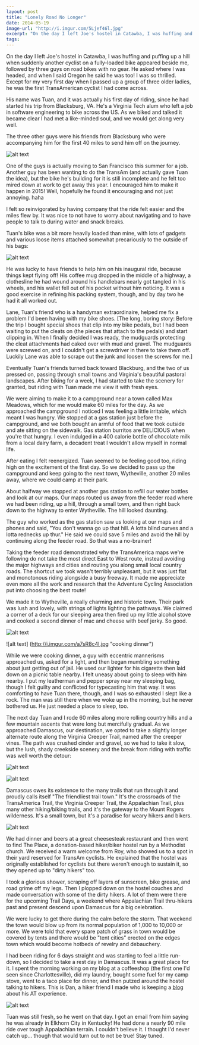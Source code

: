 ```yaml
---
layout: post
title: "Lonely Road No Longer"
date: 2014-05-19
image-url: "http://i.imgur.com/5Ljef46l.jpg"
excerpt: "On the day I left Joe's hostel in Catawba, I was huffing and puffing up a hill when suddenly another cyclist on a fully-loaded bike appeared beside me, followed by three guys on road bikes with no gear. He asked where I was headed, and when I said Oregon he said he was too! I was so thrilled. Except for my very first day when I passed up a group of three older ladies, he was the first TransAmerican cyclist I had come across."
tags:
---
```


On the day I left Joe's hostel in Catawba, I was huffing and puffing up a hill when suddenly another cyclist on a fully-loaded bike appeared beside me, followed by three guys on road bikes with no gear. He asked where I was headed, and when I said Oregon he said he was too! I was so thrilled. Except for my very first day when I passed up a group of three older ladies, he was the first TransAmerican cyclist I had come across.

His name was Tuan, and it was actually his first day of riding, since he had started his trip from Blacksburg, VA. He's a Virginia Tech alum who left a job in software engineering to bike across the US. As we biked and talked it became clear I had met a like-minded soul, and we would get along very well.

The three other guys were his friends from Blacksburg who were accompanying him for the first 40 miles to send him off on the journey. 

![alt text](http://i.imgur.com/KfKNPyvl.jpg "Tuan and his send-off crew")

One of the guys is actually moving to San Francisco this summer for a job. Another guy has been wanting to do the TransAm (and actually gave Tuan the idea), but the bike he's building for it is still incomplete and he felt too mired down at work to get away this year. I encouraged him to make it happen in 2015! Well, hopefully he found it encouraging and not just annoying. haha

I felt so reinvigorated by having company that the ride felt easier and the miles flew by. It was nice to not have to worry about navigating and to have people to talk to during water and snack breaks.

Tuan's bike was a bit more heavily loaded than mine, with lots of gadgets and various loose items attached somewhat precariously to the outside of his bags:

![alt text](http://i.imgur.com/OZH8VgEl.jpg "Tuan's setup")

He was lucky to have friends to help him on his inaugural ride, because things kept flying off! His coffee mug dropped in the middle of a highway, a clothesline he had wound around his handlebars nearly got tangled in his wheels, and his wallet fell out of his pocket without him noticing. It was a good exercise in refining his packing system, though, and by day two he had it all worked out.

Lane, Tuan's friend who is a handyman extraordinaire, helped me fix a problem I'd been having with my bike shoes. [The long, boring story: Before the trip I bought special shoes that clip into my bike pedals, but I had been waiting to put the cleats on (the pieces that attach to the pedals) and start clipping in. When I finally decided I was ready, the mudguards protecting the cleat attachments had caked over with mud and gravel. The mudguards were screwed on, and I couldn't get a screwdriver in there to take them off. Luckily Lane was able to scrape out the junk and loosen the screws for me.]

Eventually Tuan's friends turned back toward Blackburg, and the two of us pressed on, passing through small towns and Virginia's beautiful pastoral landscapes. After biking for a week, I had started to take the scenery for granted, but riding with Tuan made me view it with fresh eyes. 

We were aiming to make it to a campground near a town called Max Meadows, which for me would make 60 miles for the day. As we approached the campground I noticed I was feeling a little irritable, which meant I was hungry. We stopped at a gas station just before the campground, and we both bought an armful of food that we took outside and ate sitting on the sidewalk. Gas station burritos are DELICIOUS when you're that hungry. I even indulged in a 400 calorie bottle of chocolate milk from a local dairy farm, a decadent treat I wouldn't allow myself in normal life.

After eating I felt reenergized. Tuan seemed to be feeling good too, riding high on the excitement of the first day. So we decided to pass up the campground and keep going to the next town, Wytheville, another 20 miles away, where we could camp at their park. 

About halfway we stopped at another gas station to refill our water bottles and look at our maps. Our maps routed us away from the feeder road where we had been riding, up a hill, through a small town, and then right back down to the highway to enter Wytheville. The hill looked daunting. 

The guy who worked as the gas station saw us looking at our maps and phones and said, "You don't wanna go up that hill. A lotta blind curves and a lotta rednecks up thur." He said we could save 5 miles and avoid the hill by continuing along the feeder road. So that was a no-brainer!

Taking the feeder road demonstrated why the TransAmerica maps we're following do not take the most direct East to West route, instead avoiding the major highways and cities and routing you along small local country roads. The shortcut we took wasn't terribly unpleasant, but it was just flat and monotonous riding alongside a busy freeway. It made me appreciate even more all the work and research that the Adventure Cycling Association put into choosing the best route!

We made it to Wytheville, a really charming and historic town. Their park was lush and lovely, with strings of lights lighting the pathways. We claimed a corner of a deck for our sleeping area then fired up my little alcohol stove and cooked a second dinner of mac and cheese with beef jerky. So good.

![alt text](http://i.imgur.com/iJTOILul.jpg "Wytheville Town Park")

![alt text] (http://i.imgur.com/a7sR8c4l.jpg "cooking dinner")

While we were cooking dinner, a guy with eccentric mannerisms approached us, asked for a light, and then began mumbling something about just getting out of jail. He used our lighter for his cigarette then laid down on a picnic table nearby. I felt uneasy about going to sleep with him nearby. I put my leatherman and pepper spray near my sleeping bag, though I felt guilty and conflicted for typecasting him that way. It was comforting to have Tuan there, though, and I was so exhausted I slept like a rock. The man was still there when we woke up in the morning, but he never bothered us. He just needed a place to sleep, too.

The next day Tuan and I rode 60 miles along more rolling country hills and a few mountain ascents that were long but mercifully gradual. As we approached Damascus, our destination, we opted to take a slightly longer alternate route along the Virginia  Creeper Trail, named after the creeper vines. The path was crushed cinder and gravel, so we had to take it slow, but the lush, shady creekside scenery and the break from riding with traffic was well worth the detour:

![alt text](http://i.imgur.com/xwa0nuzl.jpg "Virginia Creeper Trail")

![alt text](http://i.imgur.com/0Zx2FWsl.jpg "Virginia Creeper Trail")

Damascus owes its existence to the many trails that run through it and proudly calls itself "The friendliest trail town." It's the crossroads of the TransAmerica Trail, the Virginia Creeper Trail, the Appalachian Trail, plus many other hiking/biking trails, and it's the gateway to the Mount Rogers wilderness. It's a small town, but it's a paradise for weary hikers and bikers. 

![alt text](http://i.imgur.com/yk6Mm4Fl.jpg "Hiker packs outside the cheesesteak restaurant in Damascus")

We had dinner and beers at a great cheesesteak restaurant and then went to find The Place, a donation-based hiker/biker hostel run by a Methodist church. We received a warm welcome from Roy, who showed us to a spot in their yard reserved for TransAm cyclists. He explained that the hostel was originally established for cyclists but there weren't enough to sustain it, so they opened up to "dirty hikers" too. 

I took a glorious shower, scraping off layers of sunscreen, bike grease, and road grime off my legs. Then I plopped down on the hostel couches and made conversation with some of the dirty hikers. A lot of them were there for the upcoming Trail Days, a weekend where Appalachian Trail thru-hikers past and present descend upon Damascus for a big celebration. 

We were lucky to get there during the calm before the storm. That weekend the town would blow up from its normal population of 1,000 to 10,000 or more. We were told that every spare patch of grass in town would be covered by tents and there would be "tent cities" erected on the edges town which would become hotbeds of revelry and debauchery.

I had been riding for 6 days straight and was starting to feel a little run-down, so I decided to take a rest day in Damascus. It was a great place for it. I spent the morning working on my blog at a coffeeshop (the first one I'd seen since Charlottesville), did my laundry, bought some fuel for my camp stove, went to a taco place for dinner, and then putzed around the hostel talking to hikers. This is Dan, a hiker friend I made who is keeping a [blog](http://thejourneytotherock.blogspot.com) about his AT experience.

![alt text](http://i.imgur.com/Jrq7jIDl.jpg "My hiker friend, Dan, and I outside of The Place hostel")

Tuan was still fresh, so he went on that day. I got an email from him saying he was already in Elkhorn City in Kentucky! He had done a nearly 90 mile ride over tough Appalachian terrain. I couldn't believe it. I thought I'd never catch up... though that would turn out to not be true! Stay tuned.
